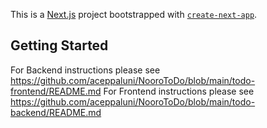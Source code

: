 This is a [Next.js](https://nextjs.org) project bootstrapped with [`create-next-app`](https://nextjs.org/docs/app/api-reference/cli/create-next-app).

## Getting Started
For Backend instructions please see https://github.com/aceppaluni/NooroToDo/blob/main/todo-frontend/README.md
For Frontend instructions please see https://github.com/aceppaluni/NooroToDo/blob/main/todo-backend/README.md

